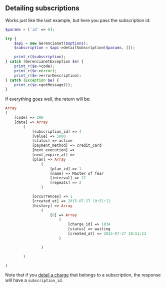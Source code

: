 ## Detailing subscriptions

Works just like the last example, but here you pass the subscription id:

```php
$params = ['id' => 0];

try {
    $api = new Gerencianet($options);
    $subscription = $api->detailSubscription($params, []);

    print_r($subscription);
} catch (GerencianetException $e) {
    print_r($e->code);
    print_r($e->error);
    print_r($e->errorDescription);
} catch (Exception $e) {
    print_r($e->getMessage());
}

```
If everything goes well, the return will be:

```php
Array
(
    [code] => 200
    [data] => Array
        (
            [subscription_id] => 4
            [value] => 5000
            [status] => active
            [payment_method] => credit_card
            [next_execution] =>
            [next_expire_at] =>
            [plan] => Array
                (
                    [plan_id] => 1
                    [name] => Master of fear
                    [interval] => 12
                    [repeats] => 2
                )

            [occurrences] => 1
            [created_at] => 2015-07-27 10:51:12
            [history] => Array
                (
                    [0] => Array
                        (
                            [charge_id] => 1034
                            [status] => waiting
                            [created_at] => 2015-07-27 10:51:12
                        )

                )

        )

)
```

Note that if you [detail a charge](/docs/CHARGE_DETAIL.md) that belongs to a subscription, the response will have a `subscription_id`.
